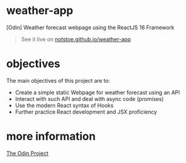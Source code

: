 # weather-app

[Odin] Weather forecast webpage using the ReactJS 16 Framework

> See it live on [notstoe.github.io/weather-app](https://notstoe.github.io/weather-app)

# objectives

The main objectives of this project are to:

- Create a simple static Webpage for weather forecast using an API
- Interact with such API and deal with async code (promises)
- Use the modern React syntax of Hooks
- Further practice React development and JSX proficiency

# more information

[The Odin Project](https://www.theodinproject.com/courses/javascript/lessons/weather-app)
